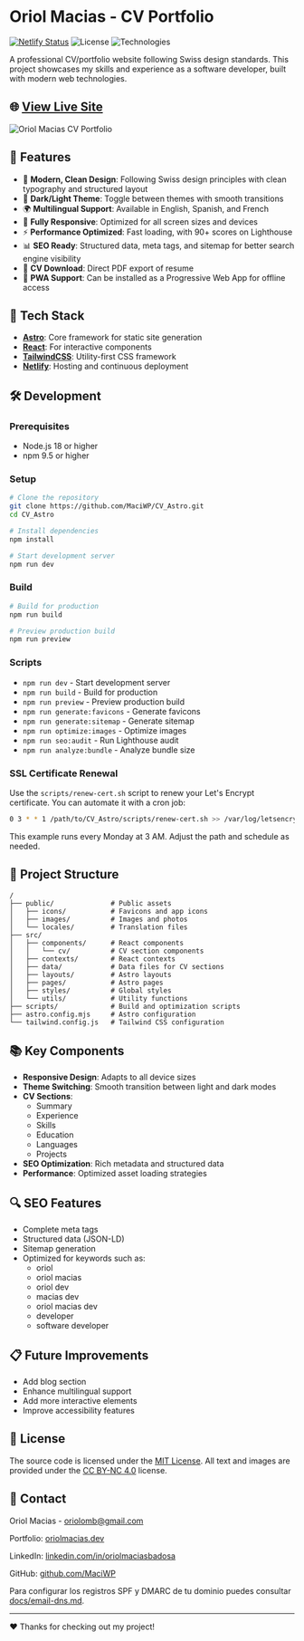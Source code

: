 # Oriol Macias - CV Portfolio

[![Netlify Status](https://api.netlify.com/api/v1/badges/your-netlify-id/deploy-status)](https://app.netlify.com/sites/oriolmacias/deploys)
![License](https://img.shields.io/github/license/MaciWP/CV_Astro)
![Technologies](https://img.shields.io/badge/Tech-Astro%20%7C%20React%20%7C%20TailwindCSS-blue)

A professional CV/portfolio website following Swiss design standards. This project showcases my skills and experience as a software developer, built with modern web technologies.

## 🌐 [View Live Site](https://oriolmacias.dev)

![Oriol Macias CV Portfolio](public/screenshots/desktop.jpg)

## 🚀 Features

- 🎨 **Modern, Clean Design**: Following Swiss design principles with clean typography and structured layout
- 🌙 **Dark/Light Theme**: Toggle between themes with smooth transitions
- 🌍 **Multilingual Support**: Available in English, Spanish, and French
- 📱 **Fully Responsive**: Optimized for all screen sizes and devices
- ⚡ **Performance Optimized**: Fast loading, with 90+ scores on Lighthouse
- 📊 **SEO Ready**: Structured data, meta tags, and sitemap for better search engine visibility
- 📄 **CV Download**: Direct PDF export of resume
- 🔄 **PWA Support**: Can be installed as a Progressive Web App for offline access

## 🧰 Tech Stack

- **[Astro](https://astro.build/)**: Core framework for static site generation
- **[React](https://reactjs.org/)**: For interactive components
- **[TailwindCSS](https://tailwindcss.com/)**: Utility-first CSS framework
- **[Netlify](https://www.netlify.com/)**: Hosting and continuous deployment

## 🛠️ Development

### Prerequisites

- Node.js 18 or higher
- npm 9.5 or higher

### Setup

```bash
# Clone the repository
git clone https://github.com/MaciWP/CV_Astro.git
cd CV_Astro

# Install dependencies
npm install

# Start development server
npm run dev
```

### Build

```bash
# Build for production
npm run build

# Preview production build
npm run preview
```

### Scripts

- `npm run dev` - Start development server
- `npm run build` - Build for production
- `npm run preview` - Preview production build
- `npm run generate:favicons` - Generate favicons
- `npm run generate:sitemap` - Generate sitemap
- `npm run optimize:images` - Optimize images
- `npm run seo:audit` - Run Lighthouse audit
- `npm run analyze:bundle` - Analyze bundle size

### SSL Certificate Renewal

Use the `scripts/renew-cert.sh` script to renew your Let's Encrypt
certificate. You can automate it with a cron job:

```bash
0 3 * * 1 /path/to/CV_Astro/scripts/renew-cert.sh >> /var/log/letsencrypt/renew.log 2>&1
```

This example runs every Monday at 3 AM. Adjust the path and schedule as
needed.

## 📂 Project Structure

```
/
├── public/              # Public assets
│   ├── icons/           # Favicons and app icons
│   ├── images/          # Images and photos
│   └── locales/         # Translation files
├── src/
│   ├── components/      # React components
│   │   └── cv/          # CV section components
│   ├── contexts/        # React contexts
│   ├── data/            # Data files for CV sections
│   ├── layouts/         # Astro layouts
│   ├── pages/           # Astro pages
│   ├── styles/          # Global styles
│   └── utils/           # Utility functions
├── scripts/             # Build and optimization scripts
├── astro.config.mjs     # Astro configuration
└── tailwind.config.js   # Tailwind CSS configuration
```

## 📚 Key Components

- **Responsive Design**: Adapts to all device sizes
- **Theme Switching**: Smooth transition between light and dark modes
- **CV Sections**:
  - Summary
  - Experience
  - Skills
  - Education
  - Languages
  - Projects
- **SEO Optimization**: Rich metadata and structured data
- **Performance**: Optimized asset loading strategies

## 🔍 SEO Features

- Complete meta tags
- Structured data (JSON-LD)
- Sitemap generation
- Optimized for keywords such as:
  - oriol
  - oriol macias
  - oriol dev
  - macias dev
  - oriol macias dev
  - developer
  - software developer

## 📋 Future Improvements

- Add blog section
- Enhance multilingual support
- Add more interactive elements
- Improve accessibility features

## 📄 License

The source code is licensed under the [MIT License](LICENSE).
All text and images are provided under the [CC BY-NC 4.0](LICENSE_CONTENT) license.

## 📧 Contact

Oriol Macias - [oriolomb@gmail.com](mailto:oriolomb@gmail.com)

Portfolio: [oriolmacias.dev](https://oriolmacias.dev)

LinkedIn: [linkedin.com/in/oriolmaciasbadosa](https://linkedin.com/in/oriolmaciasbadosa)

GitHub: [github.com/MaciWP](https://github.com/MaciWP)

Para configurar los registros SPF y DMARC de tu dominio puedes consultar
[docs/email-dns.md](docs/email-dns.md).

---

❤️ Thanks for checking out my project!
